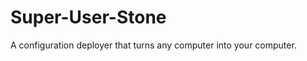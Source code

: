 Super-User-Stone
================

A configuration deployer that turns any computer into your computer.
